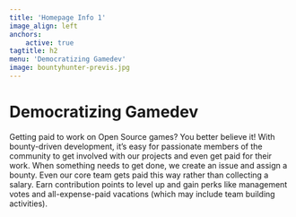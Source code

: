 ```yaml
---
title: 'Homepage Info 1'
image_align: left
anchors:
    active: true
tagtitle: h2
menu: 'Democratizing Gamedev'
image: bountyhunter-previs.jpg
---
```


# **Democratizing Gamedev**

Getting paid to work on Open Source games? You better believe it! With bounty-driven development, it’s easy for passionate members of the community to get involved with our projects and even get paid for their work. When something needs to get done, we create an issue and assign a bounty. Even our core team gets paid this way rather than collecting a salary. Earn contribution points to level up and gain perks like management votes and all-expense-paid vacations (which may include team building activities).